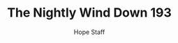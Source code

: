 ---
image: /assets/img/nwd/193_nwd_psalm_31_3_a_cev.png
title: The Nightly Wind Down 193
number: 193
categories:
  - The Nightly Wind Down
author: Hope Staff
notes: The Nightly Wind Down 193
embed: >-
  EMBED_GOES_HERE
transcript: >-
  SOME LINES OF TEXT START HERE
---